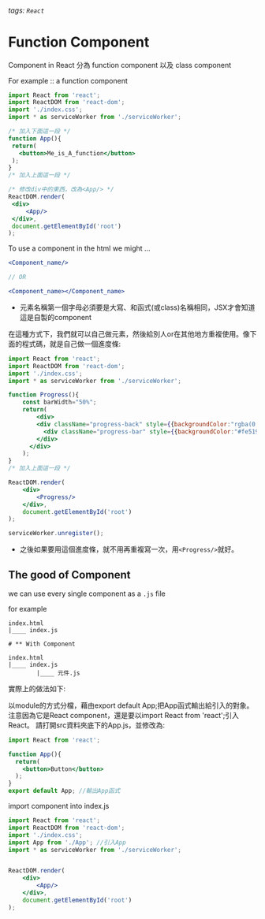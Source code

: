 ###### tags: `React`
# Function Component

Component in React 分為 function component 以及  class component


For example :: a function component
```jsx
import React from 'react';
import ReactDOM from 'react-dom';
import './index.css';
import * as serviceWorker from './serviceWorker';

/* 加入下面這一段 */
function App(){
 return(
   <button>Me_is_A_function</button>
 );
}
/* 加入上面這一段 */

/* 修改div中的東西，改為<App/> */
ReactDOM.render(
 <div>
     <App/>
 </div>,
 document.getElementById('root')
);
```

To use a component in the html we might ...
```jsx
<Component_name/>

// OR

<Component_name></Component_name>
```
- 元素名稱第一個字母必須要是大寫、和函式(或class)名稱相同，JSX才會知道這是自製的component

在這種方式下，我們就可以自己做元素，然後給別人or在其他地方重複使用。像下面的程式碼，就是自己做一個進度條:
```jsx
import React from 'react';
import ReactDOM from 'react-dom';
import './index.css';
import * as serviceWorker from './serviceWorker';

function Progress(){
    const barWidth="50%";
    return(
        <div>
        <div className="progress-back" style={{backgroundColor:"rgba(0,0,0,0.2)",width:"200px",height:"7px",borderRadius:"10px"}}>
          <div className="progress-bar" style={{backgroundColor:"#fe5196",width:barWidth,height:"100%",borderRadius:"10px"}}></div>
        </div>
      </div>
    );
}
/* 加入上面這一段 */

ReactDOM.render(
    <div>
        <Progress/>
    </div>,
    document.getElementById('root')
);

serviceWorker.unregister();
```

- 之後如果要用這個進度條，就不用再重複寫一次，用`<Progress/>`就好。


## The good of Component

we can use every single component as a `.js` file

for example
```bash=
index.html
|____ index.js

# ** With Component 

index.html
|____ index.js
        |____ 元件.js
```
實際上的做法如下:

以module的方式分檔，藉由export default App;把App函式輸出給引入的對象。注意因為它是React component，還是要以import React from 'react';引入React。
請打開src資料夾底下的App.js，並修改為:
```jsx
import React from 'react';

function App(){
  return(
    <button>Button</button>
  );
}
export default App; //輸出App函式
```

import component into index.js
```jsx
import React from 'react';
import ReactDOM from 'react-dom';
import './index.css';
import App from './App'; //引入App
import * as serviceWorker from './serviceWorker';


ReactDOM.render(
    <div>
        <App/>
    </div>,
    document.getElementById('root')
);
```
